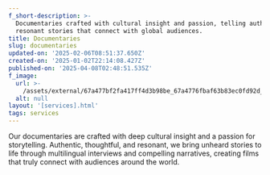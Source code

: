 ```yaml
---
f_short-description: >-
  Documentaries crafted with cultural insight and passion, telling authentic,
  resonant stories that connect with global audiences.
title: Documentaries
slug: documentaries
updated-on: '2025-02-06T08:51:37.650Z'
created-on: '2025-01-02T22:14:08.427Z'
published-on: '2025-04-08T02:48:51.535Z'
f_image:
  url: >-
    /assets/external/67a477bf2fa417ff4d3b98be_67a4776fbaf63b83ec0fd92d_services20e2809320documentaries201.avif
  alt: null
layout: '[services].html'
tags: services
---
```


Our documentaries are crafted with deep cultural insight and a passion for storytelling. Authentic, thoughtful, and resonant, we bring unheard stories to life through multilingual interviews and compelling narratives, creating films that truly connect with audiences around the world.
